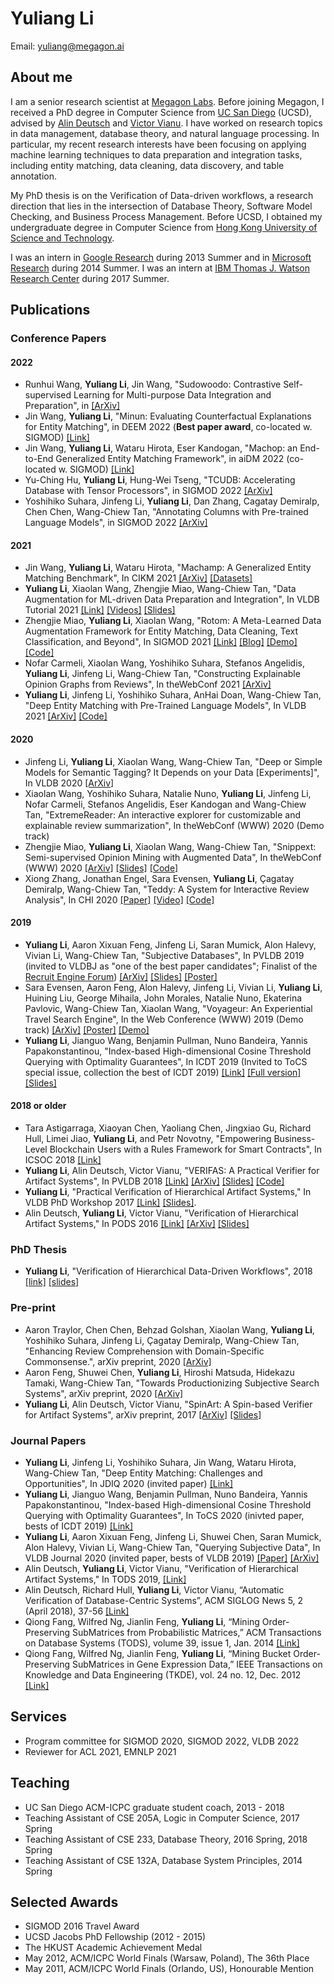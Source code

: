 # Yuliang Li

Email: [yuliang@megagon.ai](mailto:yuliang@megagon.ai)

## About me

I am a senior research scientist at [Megagon Labs](http://www.megagon.ai/). Before joining Megagon, I received a PhD degree in Computer Science from [UC San Diego](http://www.cs.ucsd.edu/) (UCSD), advised by [Alin Deutsch](http://db.ucsd.edu/People/alin/) and [Victor Vianu](https://cseweb.ucsd.edu/~vianu/). I have worked on research topics in data management, database theory, and natural language processing. In particular, my recent research interests have been focusing on applying machine learning techniques to data preparation and integration tasks, including entity matching, data cleaning, data discovery, and table annotation.

My PhD thesis is on the Verification of Data-driven workflows, a research direction that lies in the intersection of Database Theory, Software Model Checking, and Business Process Management. Before UCSD,  I obtained my undergraduate degree in Computer Science from [Hong Kong University of Science and Technology](http://www.ust.hk). 

I was an intern in [Google Research](https://research.google.com/) during 2013 Summer and in [Microsoft Research](https://www.microsoft.com/en-us/research/group/data-management-exploration-and-mining-dmx/) during 2014 Summer. I was an intern at [IBM Thomas J. Watson Research Center](http://www.research.ibm.com/labs/watson/index.shtml) during 2017 Summer.


## Publications

### Conference Papers

#### 2022

* Runhui Wang, **Yuliang Li**, Jin Wang, "Sudowoodo: Contrastive Self-supervised Learning for Multi-purpose Data Integration and Preparation", in [[ArXiv]](https://arxiv.org/abs/2207.04122)
* Jin Wang, **Yuliang Li**, "Minun: Evaluating Counterfactual Explanations for Entity Matching", in DEEM 2022 (**Best paper award**, co-located w. SIGMOD) [[Link]](https://drive.google.com/file/d/1FV7zJdSUfK4foeu5vq_B_PgtNnOZqfbn/view)
* Jin Wang, **Yuliang Li**, Wataru Hirota, Eser Kandogan, "Machop: an End-to-End Generalized Entity Matching Framework", in aiDM 2022 (co-located w. SIGMOD) [[Link]](https://drive.google.com/file/d/1YeLlq2JtYshD2M8yRAliE2EY1YEaJv60/view?usp=sharing)
* Yu-Ching Hu, **Yuliang Li**, Hung-Wei Tseng, "TCUDB: Accelerating Database with Tensor Processors", in SIGMOD 2022 [[ArXiv]](https://arxiv.org/pdf/2112.07552.pdf)
* Yoshihiko Suhara, Jinfeng Li, **Yuliang Li**, Dan Zhang, Cagatay Demiralp, Chen Chen, Wang-Chiew Tan, "Annotating Columns with Pre-trained Language Models", in SIGMOD 2022 [[ArXiv]](https://arxiv.org/pdf/2104.01785.pdf)


#### 2021
* Jin Wang, **Yuliang Li**, Wataru Hirota, "Machamp: A Generalized Entity Matching Benchmark", In CIKM 2021 [[ArXiv]](https://arxiv.org/abs/2106.08455v) [[Datasets]](https://github.com/megagonlabs/machamp)
* **Yuliang Li**, Xiaolan Wang, Zhengjie Miao, Wang-Chiew Tan, "Data Augmentation for ML-driven Data Preparation and Integration", In VLDB Tutorial 2021 [[Link]](http://vldb.org/pvldb/vol14/p3182-li.pdf) [[Videos]](https://www.youtube.com/playlist?list=PLj4y_dpHi4eLwo1NGHo2lM18Xk6nUtAJj) [[Slides]](https://vldb.org/2021/files/slides/tutorial/tutorial7.pdf)
* Zhengjie Miao, **Yuliang Li**, Xiaolan Wang, "Rotom: A Meta-Learned Data Augmentation Framework for Entity Matching, Data Cleaning, Text Classification, and Beyond", In SIGMOD 2021 [[Link]](https://dl.acm.org/doi/abs/10.1145/3448016.3457258) [[Blog]](https://megagon.ai/blog/rotom-a-meta-learned-data-augmentation-framework-for-entity-matching-data-cleaning-text-classification-and-beyond/) [[Demo]](http://rotomdemo.megagon.info/) [[Code]](https://github.com/megagonlabs/rotom)
* Nofar Carmeli, Xiaolan Wang, Yoshihiko Suhara, Stefanos Angelidis, **Yuliang Li**, Jinfeng Li, Wang-Chiew Tan, "Constructing Explainable Opinion Graphs from Reviews", In theWebConf 2021 [[ArXiv]](https://arxiv.org/abs/2006.00119)
* **Yuliang Li**, Jinfeng Li, Yoshihiko Suhara, AnHai Doan, Wang-Chiew Tan, "Deep Entity Matching with Pre-Trained Language Models", In VLDB 2021 [[ArXiv]](https://arxiv.org/abs/2004.00584) [[Code]](https://github.com/megagonlabs/ditto) 

#### 2020
* Jinfeng Li, **Yuliang Li**, Xiaolan Wang, Wang-Chiew Tan, "Deep or Simple Models for Semantic Tagging? It Depends on your Data [Experiments]", In VLDB 2020 [[ArXiv]](https://arxiv.org/abs/2007.05651)
* Xiaolan Wang, Yoshihiko Suhara, Natalie Nuno, **Yuliang Li**, Jinfeng Li, Nofar Carmeli, Stefanos Angelidis, Eser Kandogan and Wang-Chiew Tan, "ExtremeReader: An interactive explorer for customizable and explainable review summarization", In theWebConf (WWW) 2020 (Demo track)
* Zhengjie Miao, **Yuliang Li**, Xiaolan Wang, Wang-Chiew Tan, "Snippext: Semi-supervised Opinion Mining with Augmented Data", In theWebConf (WWW) 2020 [[ArXiv]](https://arxiv.org/abs/2002.03049) [[Slides]](https://www.dropbox.com/s/p5tuc9964f1nrim/opinedb.pptx?dl=0) [[Code]](https://github.com/rit-git/Snippext_public)
* Xiong Zhang, Jonathan Engel, Sara Evensen, **Yuliang Li**, Çagatay Demiralp, Wang-Chiew Tan, "Teddy: A System for Interactive Review Analysis", In CHI 2020 [[Paper]](https://hci.stanford.edu/~cagatay/projects/teddy/Teddy-CHI20.pdf) [[Video]](https://vimeo.com/384454119)  [[Code]](https://github.com/megagonlabs/teddy)

#### 2019
* **Yuliang Li**, Aaron Xixuan Feng, Jinfeng Li, Saran Mumick, Alon Halevy, Vivian Li, Wang-Chiew Tan, "Subjective Databases", In PVLDB 2019 (invited to VLDBJ as "one of the best paper candidates"; Finalist of the [Recruit Engine Forum](https://megagon.ai/blog/megagon-labs-wins-award-at-recruit-engine-forum-for-work-on-opinedb/)) [[ArXiv]](https://arxiv.org/abs/1902.09661) [[Slides]](https://www.dropbox.com/s/p5tuc9964f1nrim/opinedb.pptx?dl=0)  [[Poster]](https://www.dropbox.com/s/own5fdexbaguwo9/vldb_poster.pptx?dl=0)
* Sara Evensen, Aaron Feng, Alon Halevy, Jinfeng Li, Vivian Li, **Yuliang Li**, Huining Liu, George Mihaila, John Morales, Natalie Nuno, Ekaterina Pavlovic, Wang-Chiew Tan, Xiaolan Wang, "Voyageur: An Experiential Travel Search Engine", In the Web Conference (WWW) 2019 (Demo track) [[ArXiv]](https://arxiv.org/abs/1902.09661) [[Poster]](https://www.dropbox.com/s/tokmvlijhuk9d1b/thewebconf_poster.pptx?dl=0) [[Demo]](http://voyageurlive.s3-website.us-east-2.amazonaws.com)
* **Yuliang Li**, Jianguo Wang, Benjamin Pullman, Nuno Bandeira, Yannis Papakonstantinou, "Index-based High-dimensional Cosine Threshold Querying with Optimality Guarantees", In ICDT 2019 (Invited to ToCS special issue, collection the best of ICDT 2019) [[Link]](http://drops.dagstuhl.de/opus/volltexte/2019/10313/pdf/LIPIcs-ICDT-2019-11.pdf) [[Full version]](http://db.ucsd.edu/wp-content/uploads/2018/12/ICDT_2019_paper.pdf) [[Slides]](https://www.dropbox.com/s/2tf0sva3k01nmjf/icdt2019.pptx?dl=0)

#### 2018 or older
* Tara Astigarraga, Xiaoyan Chen, Yaoliang Chen, Jingxiao Gu, Richard Hull, Limei Jiao, **Yuliang Li**, and Petr Novotny, "Empowering Business-Level Blockchain Users with a Rules Framework for Smart Contracts", In ICSOC 2018 [[Link]](https://link.springer.com/chapter/10.1007/978-3-030-03596-9_8)
* **Yuliang Li**, Alin Deutsch, Victor Vianu, "VERIFAS: A Practical Verifier for Artifact Systems", In PVLDB 2018 [[Link]](http://www.vldb.org/pvldb/vol11/p283-li.pdf) [[ArXiv]](https://arxiv.org/abs/1705.10007) [[Slides]](https://www.dropbox.com/s/6uahinfycj1nowm/db-talk.pptx?dl=0) [[Code]](https://github.com/oi02lyl/has-verifier)
* **Yuliang Li**, "Practical Verification of Hierarchical Artifact Systems," In VLDB PhD Workshop 2017 [[Link]](http://ceur-ws.org/Vol-1882/paper14.pdf) [[Slides]](https://www.dropbox.com/s/atemjpw7eyht1h2/vldb-phd-yuliang-li.pptx?dl=0).
* Alin Deutsch, **Yuliang Li**, Victor Vianu, "Verification of Hierarchical Artifact Systems," In PODS 2016 [[Link]](https://cseweb.ucsd.edu/~vianu/pods16.pdf) [[ArXiv]](http://arxiv.org/abs/1604.00967) [[Slides]](https://www.dropbox.com/s/bxzy9me90s906h7/pods16.pptx?dl=0)

### PhD Thesis
* **Yuliang Li**, "Verification of Hierarchical Data-Driven Workflows", 2018 [[link]](https://escholarship.org/uc/item/00q5p2t3) [[slides]](https://www.dropbox.com/s/ybc7vy30395cjdi/dissertation.pptx?dl=0)

### Pre-print

* Aaron Traylor, Chen Chen, Behzad Golshan, Xiaolan Wang, **Yuliang Li**, Yoshihiko Suhara, Jinfeng Li, Çagatay Demiralp, Wang-Chiew Tan, "Enhancing Review Comprehension with Domain-Specific Commonsense.", arXiv preprint, 2020 [[ArXiv]](https://arxiv.org/abs/2004.03020)
* Aaron Feng, Shuwei Chen, **Yuliang Li**, Hiroshi Matsuda, Hidekazu Tamaki, Wang-Chiew Tan, "Towards Productionizing Subjective Search Systems", arXiv preprint, 2020 [[ArXiv]](https://arxiv.org/abs/2003.13968)
* **Yuliang Li**, Alin Deutsch, Victor Vianu, "SpinArt: A Spin-based Verifier for Artifact Systems", arXiv preprint, 2017 [[ArXiv]](https://arxiv.org/abs/1705.09427) [[Slides]](https://www.dropbox.com/s/vohuazds85fmh6q/spinart.pptx?dl=0)

### Journal Papers
* **Yuliang Li**, Jinfeng Li, Yoshihiko Suhara, Jin Wang, Wataru Hirota, Wang-Chiew Tan, "Deep Entity Matching: Challenges and Opportunities", In JDIQ 2020 (invited paper) [[Link]](https://dl.acm.org/doi/10.1145/3431816)
* **Yuliang Li**, Jianguo Wang, Benjamin Pullman, Nuno Bandeira, Yannis Papakonstantinou, "Index-based High-dimensional Cosine Threshold Querying with Optimality Guarantees", In ToCS 2020 (inivted paper, bests of ICDT 2019) [[Link]](https://link.springer.com/article/10.1007/s00224-020-10009-6)
* **Yuliang Li**, Aaron Xixuan Feng, Jinfeng Li, Shuwei Chen, Saran Mumick, Alon Halevy, Vivian Li, Wang-Chiew Tan, "Querying Subjective Data", In VLDB Journal 2020 (invited paper, bests of VLDB 2019) [[Paper]](https://link.springer.com/article/10.1007/s00778-020-00634-5) [[ArXiv]](https://arxiv.org/abs/1902.09661)
* Alin Deutsch, **Yuliang Li**, Victor Vianu, "Verification of Hierarchical Artifact Systems," In TODS 2019, [[Link]](https://dl.acm.org/citation.cfm?id=3321487)
* Alin Deutsch, Richard Hull, **Yuliang Li**, Victor Vianu, “Automatic Verification of Database-Centric Systems”, ACM SIGLOG News 5, 2 (April 2018), 37-56 [[Link]](http://www.cs.ox.ac.uk/andrzej.murawski/siglog_news_16.pdf)
* Qiong Fang, Wilfred Ng, Jianlin Feng, **Yuliang Li**, “Mining Order-Preserving SubMatrices from Probabilistic Matrices,” ACM Transactions on Database Systems (TODS), volume 39, issue 1, Jan. 2014 [[Link]](http://www.cs.ust.hk/~wilfred/paper/tods14.pdf)
* Qiong Fang, Wilfred Ng, Jianlin Feng, **Yuliang Li**, “Mining Bucket Order-Preserving SubMatrices in Gene Expression Data,” IEEE Transactions on Knowledge and Data Engineering (TKDE), vol. 24 no. 12, Dec. 2012 [[Link]](http://ieeexplore.ieee.org/document/5989809/)

## Services
* Program committee for SIGMOD 2020, SIGMOD 2022, VLDB 2022
* Reviewer for ACL 2021, EMNLP 2021

## Teaching

* UC San Diego ACM-ICPC graduate student coach, 2013 - 2018
* Teaching Assistant of CSE 205A, Logic in Computer Science, 2017 Spring
* Teaching Assistant of CSE 233, Database Theory, 2016 Spring, 2018 Spring
* Teaching Assistant of CSE 132A, Database System Principles, 2014 Spring


## Selected Awards
* SIGMOD 2016 Travel Award
* UCSD Jacobs PhD Fellowship (2012 - 2015)
* The HKUST Academic Achievement Medal
* May 2012, ACM/ICPC World Finals (Warsaw, Poland), The 36th Place
* May 2011, ACM/ICPC World Finals (Orlando, US), Honourable Mention
